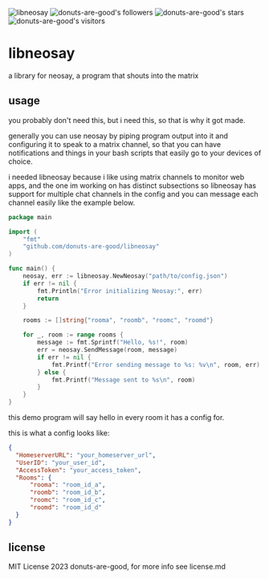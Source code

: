 ![libneosay](https://github.com/donuts-are-good/libneosay/assets/96031819/5bce5427-6f92-4cc3-a32f-949c0510b43b)
![donuts-are-good's followers](https://img.shields.io/github/followers/donuts-are-good?&color=555&style=for-the-badge&label=followers) ![donuts-are-good's stars](https://img.shields.io/github/stars/donuts-are-good?affiliations=OWNER%2CCOLLABORATOR&color=555&style=for-the-badge) ![donuts-are-good's visitors](https://komarev.com/ghpvc/?username=donuts-are-good&color=555555&style=for-the-badge&label=visitors)

# libneosay

a library for neosay, a program that shouts into the matrix

## usage

you probably don't need this, but i need this, so that is why it got made.

generally you can use neosay by piping program output into it and configuring it to speak to a matrix channel, so that you can have notifications and things in your bash scripts that easily go to your devices of choice. 

i needed libneosay because i like using matrix channels to monitor web apps, and the one im working on has distinct subsections so libneosay has support for multiple chat channels in the config and you can message each channel easily like the example below.

```go
package main

import (
	"fmt"
	"github.com/donuts-are-good/libneosay"
)

func main() {
	neosay, err := libneosay.NewNeosay("path/to/config.json")
	if err != nil {
		fmt.Println("Error initializing Neosay:", err)
		return
	}

	rooms := []string{"rooma", "roomb", "roomc", "roomd"}

	for _, room := range rooms {
		message := fmt.Sprintf("Hello, %s!", room)
		err = neosay.SendMessage(room, message)
		if err != nil {
			fmt.Printf("Error sending message to %s: %v\n", room, err)
		} else {
			fmt.Printf("Message sent to %s\n", room)
		}
	}
}

```

this demo program will say hello in every room it has a config for. 

this is what a config looks like:

```json
{
  "HomeserverURL": "your_homeserver_url",
  "UserID": "your_user_id",
  "AccessToken": "your_access_token",
  "Rooms": {
      "rooma": "room_id_a",
      "roomb": "room_id_b",
      "roomc": "room_id_c",
      "roomd": "room_id_d"
  }
}
```

## license

MIT License 2023 donuts-are-good, for more info see license.md
